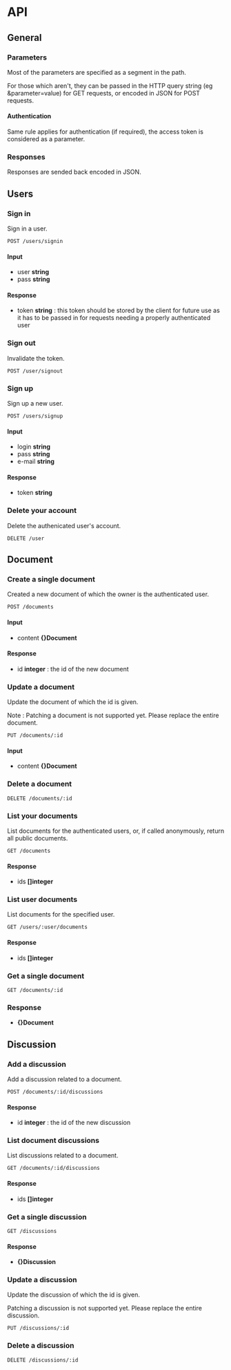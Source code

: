 # API

## General

### Parameters

Most of the parameters are specified as a segment in the path.

For those which aren't, they can be passed in the HTTP query string (eg &parameter=value) for GET requests, or encoded in JSON for POST requests.

#### Authentication

Same rule applies for authentication (if required), the access token is considered as a parameter.

### Responses

Responses are sended back encoded in JSON.

## Users

### Sign in

Sign in a user.

	POST /users/signin

#### Input
 
 * user **string**
 * pass **string**

#### Response

 * token **string** : this token should be stored by the client for future use as it has to be passed in for requests needing a properly authenticated user

### Sign out

Invalidate the token.

	POST /user/signout

### Sign up

Sign up a new user.

	POST /users/signup

#### Input

 * login **string**
 * pass **string**
 * e-mail **string**

#### Response

 * token **string**

### Delete your account

Delete the authenicated user's account.

	DELETE /user

## Document

### Create a single document

Created a new document of which the owner is the authenticated user.

	POST /documents

#### Input

 * content **{}Document**

#### Response

 * id **integer** : the id of the new document

### Update a document

Update the document of which the id is given.

Note : Patching a document is not supported yet. Please replace the entire document.

	PUT /documents/:id

#### Input

 * content **{}Document**

### Delete a document

	DELETE /documents/:id

### List your documents

List documents for the authenticated users, or, if called anonymously, return all public documents.

	GET /documents

#### Response

 * ids **[]integer**

### List user documents

List documents for the specified user.

	GET /users/:user/documents 

#### Response

 * ids **[]integer**

### Get a single document

	GET /documents/:id

### Response

 * **{}Document**

## Discussion

### Add a discussion

Add a discussion related to a document.

	POST /documents/:id/discussions

#### Response

 * id **integer** : the id of the new discussion

### List document discussions

List discussions related to a document.

	GET /documents/:id/discussions

#### Response

 * ids **[]integer**

### Get a single discussion

	GET /discussions

#### Response

 * **{}Discussion**

### Update a discussion

Update the discussion of which the id is given.

Patching a discussion is not supported yet. Please replace the entire discussion.

	PUT /discussions/:id

### Delete a discussion

	DELETE /discussions/:id
